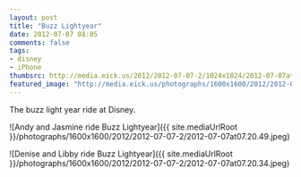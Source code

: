 ```yaml
---
layout: post
title: "Buzz Lightyear"
date: 2012-07-07 08:05
comments: false
tags: 
- disney
- iPhone
thumbsrc: http://media.eick.us/2012/2012-07-07-2/1024x1024/2012-07-07at07.20.34.jpeg
featured_image: "http://media.eick.us/photographs/1600x1600/2012/2012-07-07-2/2012-07-07at07.20.34.jpeg"
---
```

The buzz light year ride at Disney.

![Andy and Jasmine ride Buzz Lightyear]({{ site.mediaUrlRoot }}/photographs/1600x1600/2012/2012-07-07-2/2012-07-07at07.20.49.jpeg)


![Denise and Libby ride Buzz Lightyear]({{ site.mediaUrlRoot }}/photographs/1600x1600/2012/2012-07-07-2/2012-07-07at07.20.34.jpeg)
